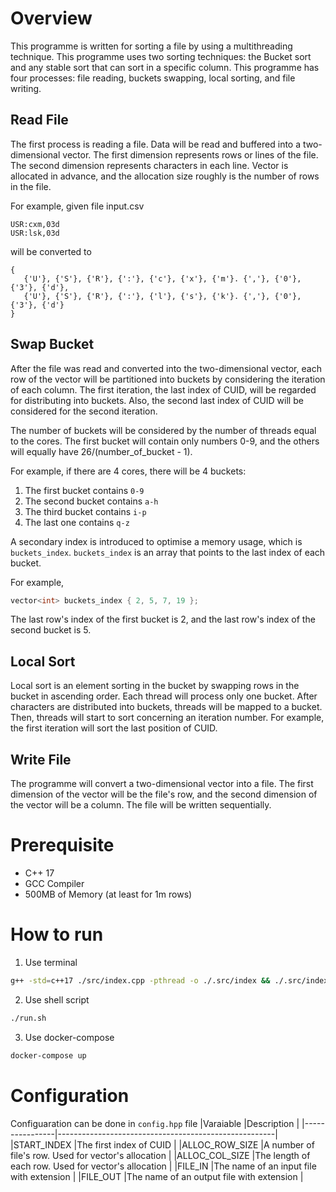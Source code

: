 # Overview
This programme is written for sorting a file by using a multithreading technique. This programme uses two sorting techniques: the Bucket sort and any stable sort that can sort in a specific column. This programme has four processes: file reading, buckets swapping, local sorting, and file writing.

## Read File
The first process is reading a file. Data will be read and buffered into a two-dimensional vector. The first dimension represents rows or lines of the file. The second dimension represents characters in each line. Vector is allocated in advance, and the allocation size roughly is the number of rows in the file.

For example, given file input.csv

```
USR:cxm,03d
USR:lsk,03d
```
will be converted to
```
{
   {'U'}, {'S'}, {'R'}, {':'}, {'c'}, {'x'}, {'m'}. {','}, {'0'}, {'3'}, {'d'},
   {'U'}, {'S'}, {'R'}, {':'}, {'l'}, {'s'}, {'k'}. {','}, {'0'}, {'3'}, {'d'}
}
```

## Swap Bucket
After the file was read and converted into the two-dimensional vector, each row of the vector will be partitioned into buckets by considering the iteration of each column. The first iteration, the last index of CUID, will be regarded for distributing into buckets. Also, the second last index of CUID will be considered for the second iteration.

The number of buckets will be considered by the number of threads equal to the cores. The first bucket will contain only numbers 0-9, and the others will equally have 26/(number_of_bucket - 1).

For example, if there are 4 cores, there will be 4 buckets:
1. The first bucket contains `0-9`
2. The second bucket contains `a-h`
3. The third bucket contains `i-p`
4. The last one contains `q-z`

A secondary index is introduced to optimise a memory usage, which is `buckets_index`. `buckets_index` is an array that points to the last index of each bucket.

For example,
```cpp
vector<int> buckets_index { 2, 5, 7, 19 };
```
The last row's index of the first bucket is 2, and the last row's index of the second bucket is 5.

## Local Sort
Local sort is an element sorting in the bucket by swapping rows in the bucket in ascending order. Each thread will process only one bucket. After characters are distributed into buckets, threads will be mapped to a bucket. Then, threads will start to sort concerning an iteration number. For example, the first iteration will sort the last position of CUID.

## Write File
The programme will convert a two-dimensional vector into a file. The first dimension of the vector will be the file's row, and the second dimension of the vector will be a column. The file will be written sequentially.

# Prerequisite
- C++ 17
- GCC Compiler
- 500MB of Memory (at least for 1m rows)

# How to run
1. Use terminal
```sh
g++ -std=c++17 ./src/index.cpp -pthread -o ./.src/index && ./.src/index
```
2. Use shell script

```sh
./run.sh
```
3. Use docker-compose

```sh
docker-compose up
```
# Configuration

Configuaration can be done in `config.hpp` file
|Varaiable       |Description                                           |
|----------------|------------------------------------------------------|
|START_INDEX     |The first index of CUID                               |
|ALLOC_ROW_SIZE  |A number of file's row. Used for vector's allocation  |
|ALLOC_COL_SIZE  |The length of each row. Used for vector's allocation  |
|FILE_IN         |The name of an input file with extension              |
|FILE_OUT        |The name of an output file with extension             |